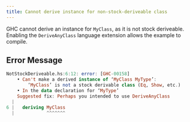 ```yaml
---
title: Cannot derive instance for non-stock-deriveable class
---
```


GHC cannot derive an instance for `MyClass`, as it is not stock deriveable. Enabling the `DeriveAnyClass` language extension allows the example to compile.

## Error Message

```haskell
NotStockDeriveable.hs:6:12: error: [GHC-00158]
    • Can't make a derived instance of ‘MyClass MyType’:
        ‘MyClass’ is not a stock derivable class (Eq, Show, etc.)
    • In the data declaration for ‘MyType’
    Suggested fix: Perhaps you intended to use DeriveAnyClass
  |
6 |   deriving MyClass
  |            ^^^^^^^
```
